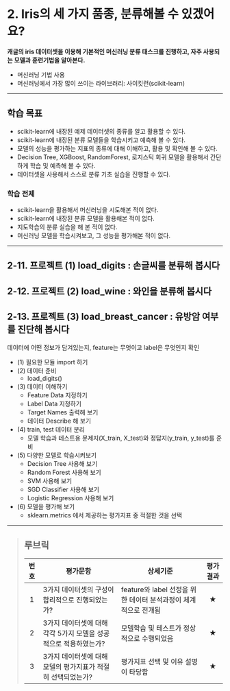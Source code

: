 # 2. Iris의 세 가지 품종, 분류해볼 수 있겠어요?
**캐글의 iris 데이터셋을 이용해 기본적인 머신러닝 분류 태스크를 진행하고, 자주 사용되는 모델과 훈련기법을 알아본다.**

- 머신러닝 기법 사용
- 머신러닝에서 가장 많이 쓰이는 라이브러리: 사이킷런(scikit-learn)

---
## 학습 목표
- scikit-learn에 내장된 예제 데이터셋의 종류를 알고 활용할 수 있다.
- scikit-learn에 내장된 분류 모델들을 학습시키고 예측해 볼 수 있다.
- 모델의 성능을 평가하는 지표의 종류에 대해 이해하고, 활용 및 확인해 볼 수 있다.
- Decision Tree, XGBoost, RandomForest, 로지스틱 회귀 모델을 활용해서 간단하게 학습 및 예측해 볼 수 있다.
- 데이터셋을 사용해서 스스로 분류 기초 실습을 진행할 수 있다.

### 학습 전제
- scikit-learn을 활용해서 머신러닝을 시도해본 적이 없다.
- scikit-learn에 내장된 분류 모델을 활용해본 적이 없다.
- 지도학습의 분류 실습을 해 본 적이 없다.
- 머신러닝 모델을 학습시켜보고, 그 성능을 평가해본 적이 없다.

---
## 2-11. 프로젝트 (1) load_digits : 손글씨를 분류해 봅시다
## 2-12. 프로젝트 (2) load_wine : 와인을 분류해 봅시다
## 2-13. 프로젝트 (3) load_breast_cancer : 유방암 여부를 진단해 봅시다
데이터에 어떤 정보가 담겨있는지, feature는 무엇이고 label은 무엇인지 확인

- (1) 필요한 모듈 import 하기
- (2) 데이터 준비
  - load_digits()
- (3) 데이터 이해하기
  - Feature Data 지정하기
  - Label Data 지정하기
  - Target Names 출력해 보기
  - 데이터 Describe 해 보기
- (4) train, test 데이터 분리
  - 모델 학습과 테스트용 문제지(X_train, X_test)와 정답지(y_train, y_test)를 준비
- (5) 다양한 모델로 학습시켜보기
  - Decision Tree 사용해 보기
  - Random Forest 사용해 보기
  - SVM 사용해 보기
  - SGD Classifier 사용해 보기
  - Logistic Regression 사용해 보기
- (6) 모델을 평가해 보기
  - sklearn.metrics 에서 제공하는 평가지표 중 적절한 것을 선택

---
>## **루브릭**
>|번호|평가문항|상세기준|평가결과|
>|:---:|---|---|:---:|
>|1|3가지 데이터셋의 구성이 합리적으로 진행되었는가?|feature와 label 선정을 위한 데이터 분석과정이 체계적으로 전개됨|★|
>|2|3가지 데이터셋에 대해 각각 5가지 모델을 성공적으로 적용하였는가?|모델학습 및 테스트가 정상적으로 수행되었음|★|
>|3|3가지 데이터셋에 대해 모델의 평가지표가 적절히 선택되었는가?|평가지표 선택 및 이유 설명이 타당함|★|
